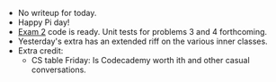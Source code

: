 * No writeup for today.
* Happy Pi day!
* [Exam 2](../assignments/exam.02.html) code is ready.  Unit tests for problems 3 and 4 forthcoming.
* Yesterday's extra has an extended riff on the various inner classes.
* Extra credit:
    * CS table Friday: Is Codecademy worth ith and other casual conversations.
